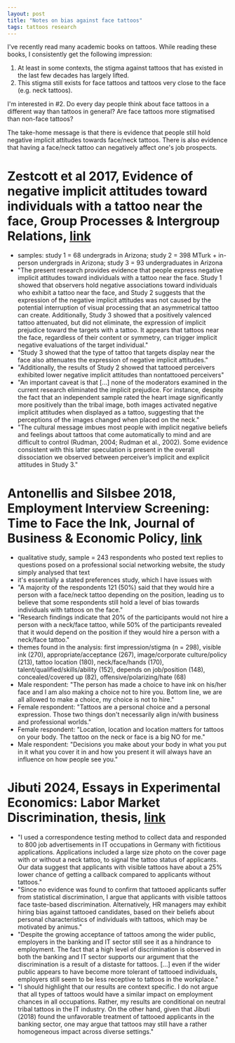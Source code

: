 ```yaml
---
layout: post
title: "Notes on bias against face tattoos"
tags: tattoos research
---
```


I've recently read many academic books on tattoos. While reading these books, I consistently get the following impression:
1. At least in some contexts, the stigma against tattoos that has existed in the last few decades has largely lifted.
2. This stigma still exists for face tattoos and tattoos very close to the face (e.g. neck tattoos).
  
I'm interested in #2. Do every day people think about face tattoos in a different way than tattoos in general? Are face tattoos more stigmatised than non-face tattoos?

The take-home message is that there is evidence that people still hold negative implicit attitudes towards face/neck tattoos. There is also evidence that having a face/neck tattoo can negatively affect one's job prospects.

# Zestcott et al 2017, Evidence of negative implicit attitudes toward individuals with a tattoo near the face, Group Processes & Intergroup Relations, [link](https://journals.sagepub.com/doi/abs/10.1177/1368430215603459)
- samples: study 1 = 68 undergrads in Arizona; study 2 = 398 MTurk + in-person undergrads in Arizona; study 3 = 93 undergraduates in Arizona
- "The present research provides evidence that people express negative implicit attitudes toward individuals with a tattoo near the face. Study 1 showed that observers hold negative associations toward individuals who exhibit a tattoo near the face, and Study 2 suggests that the expression of the negative implicit attitudes was not caused by the potential interruption of visual processing that an asymmetrical tattoo can create. Additionally, Study 3 showed that a positively valenced tattoo attenuated, but did not eliminate, the expression of implicit prejudice toward the targets with a tattoo. It appears that tattoos near the face, regardless of their content or symmetry, can trigger implicit negative evaluations of the target individual."
- "Study 3 showed that the type of tattoo that targets display near the face also attenuates the expression of negative implicit attitudes."
- "Additionally, the results of Study 2 showed that tattooed perceivers exhibited lower negative implicit attitudes than nontattooed perceivers"
- "An important caveat is that [...] none of the moderators examined in the current research eliminated the implicit prejudice. For instance, despite the fact that an independent sample rated the heart image significantly more positively than the tribal image, both images activated negative implicit attitudes when displayed as a tattoo, suggesting that the perceptions of the images changed when placed on the neck."
- "The cultural message imbues most people with implicit negative beliefs and feelings about tattoos that come automatically to mind and are difficult to control (Rudman, 2004; Rudman et al., 2002). Some evidence consistent with this latter speculation is present in the overall dissociation we observed between perceiver’s implicit and explicit attitudes in Study 3."

# Antonellis and Silsbee 2018, Employment Interview Screening: Time to Face the Ink, Journal of Business & Economic Policy, [link](https://scholarworks.merrimack.edu/cgi/viewcontent.cgi?article=1054&context=mgt_facpub)
- qualitative study, sample = 243 respondents who posted text replies to questions posed on a professional social networking website, the study simply analysed that text
- it's essentially a stated preferences study, which I have issues with
- "A majority of the respondents 121 (50%) said that they would hire a person with a face/neck tattoo depending on the position, leading us to believe that some respondents still hold a level of bias towards individuals with tattoos on the face."
- "Research findings indicate that 20% of the participants would not hire a person with a neck/face tattoo, while 50% of the participants revealed that it would depend on the position if they would hire a person with a neck/face tattoo."
- themes found in the analysis: first impression/stigma (n = 298), visible ink (270), appropriate/acceptance (267), image/corporate culture/policy (213), tattoo location (180), neck/face/hands (170), talent/qualified/skills/ability (152), depends on job/position (148), concealed/covered up (82), offensive/polarizing/hate (68)
- Male respondent: "The person has made a choice to have ink on his/her face and I am also making a choice not to hire you. Bottom line, we are all allowed to make a choice, my choice is not to hire."
- Female respondent: "Tattoos are a personal choice and a personal expression. Those two things don't necessarily align in/with business and professional worlds."
- Female respondent: "Location, location and location matters for tattoos on your body. The tattoo on the neck or face is a big NO for
me."
- Male respondent: "Decisions you make about your body in what you put in it what you cover it in and how you present it will always have an influence on how people see you."

# Jibuti 2024, Essays in Experimental Economics: Labor Market Discrimination, thesis, [link](https://dspace.cuni.cz/handle/20.500.11956/188918)
- "I used a correspondence testing method to collect data and responded to 800 job advertisements in IT occupations in Germany with fictitious applications. Applications included a large size photo on the cover page with or without a neck tattoo, to signal the tattoo status of applicants. Our data suggest that applicants with visible tattoos have about a 25% lower chance of getting a callback compared to applicants without tattoos."
- "Since no evidence was found to confirm that tattooed applicants suffer from statistical discrimination, I argue that applicants with visible tattoos face taste-based discrimination. Alternatively, HR managers may exhibit hiring bias against tattooed candidates, based on their beliefs about personal characteristics of individuals with tattoos, which may be motivated by animus."
- "Despite the growing acceptance of tattoos among the wider public, employers in the banking and IT sector still see it as a hindrance to employment. The fact that a high level of discrimination is observed in both the banking and IT sector supports our argument that the discrimination is a result of a distaste for tattoos.  [...] even if the wider public appears to have become more tolerant of tattooed individuals, employers still seem to be less receptive to tattoos in the workplace."
- "I should highlight that our results are context specific. I do not argue that all types of tattoos would have a similar impact on employment chances in all occupations. Rather, my results are conditional on neutral tribal tattoos in the IT industry. On the other hand, given that Jibuti (2018) found the unfavorable treatment of tattooed applicants in the banking sector, one may argue that tattoos may still have a rather homogeneous impact across diverse settings."
